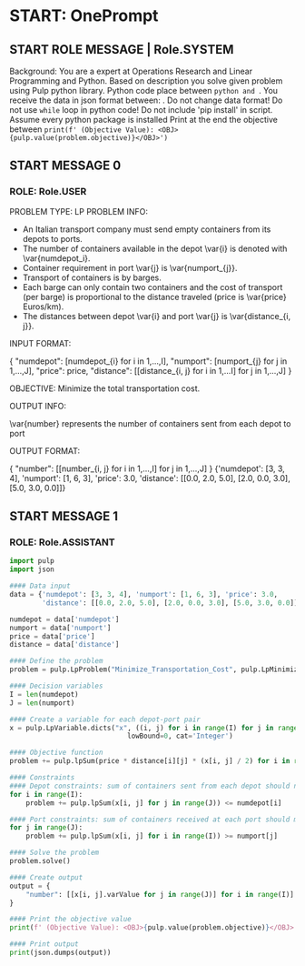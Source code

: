 # START: OnePrompt 
## START ROLE MESSAGE | Role.SYSTEM 
Background: You are a expert at Operations Research and Linear Programming and Python. Based on description you solve given problem using Pulp python library. Python code place between ```python and ```. You receive the data in json format between: <DATA></DATA>. Do not change data format! Do not use `while` loop in python code! Do not include 'pip install' in script. Assume every python package is installed Print at the end the objective between <OBJ></OBJ> `print(f' (Objective Value): <OBJ>{pulp.value(problem.objective)}</OBJ>')`  
## START MESSAGE 0 
### ROLE: Role.USER
<DESCRIPTION>
PROBLEM TYPE: LP
PROBLEM INFO:

- An Italian transport company must send empty containers from its depots to ports. 
- The number of containers available in the depot \var{i} is denoted with \var{numdepot_i}. 
- Container requirement in port \var{j} is \var{numport_{j}}. 
- Transport of containers is by barges. 
- Each barge can only contain two containers and the cost of transport (per barge) is proportional to the distance traveled (price is \var{price} Euros/km).
- The distances between depot \var{i} and port \var{j} is \var{distance_{i, j}}.

INPUT FORMAT:

{
	"numdepot": [numdepot_{i} for i in 1,...,I],
	"numport": [numport_{j} for j in 1,...,J],
	"price": price,
	"distance": [[distance_{i, j} for i in 1,...I] for j in 1,...,J]
}


OBJECTIVE: Minimize the total transportation cost.

OUTPUT INFO:

\var{number} represents the number of containers sent from each depot to port

OUTPUT FORMAT:

{
	"number": [[number_{i, j} for i in 1,...,I] for j in 1,...,J]
}
</DESCRIPTION>
<DATA>
{'numdepot': [3, 3, 4], 'numport': [1, 6, 3], 'price': 3.0, 'distance': [[0.0, 2.0, 5.0], [2.0, 0.0, 3.0], [5.0, 3.0, 0.0]]}</DATA>


## START MESSAGE 1 
### ROLE: Role.ASSISTANT
```python
import pulp
import json

#### Data input
data = {'numdepot': [3, 3, 4], 'numport': [1, 6, 3], 'price': 3.0, 
        'distance': [[0.0, 2.0, 5.0], [2.0, 0.0, 3.0], [5.0, 3.0, 0.0]]}

numdepot = data['numdepot']
numport = data['numport']
price = data['price']
distance = data['distance']

#### Define the problem
problem = pulp.LpProblem("Minimize_Transportation_Cost", pulp.LpMinimize)

#### Decision variables
I = len(numdepot)
J = len(numport)

#### Create a variable for each depot-port pair
x = pulp.LpVariable.dicts("x", ((i, j) for i in range(I) for j in range(J)), 
                             lowBound=0, cat='Integer')

#### Objective function
problem += pulp.lpSum(price * distance[i][j] * (x[i, j] / 2) for i in range(I) for j in range(J))

#### Constraints
#### Depot constraints: sum of containers sent from each depot should not exceed available containers
for i in range(I):
    problem += pulp.lpSum(x[i, j] for j in range(J)) <= numdepot[i]

#### Port constraints: sum of containers received at each port should meet the requirements
for j in range(J):
    problem += pulp.lpSum(x[i, j] for i in range(I)) >= numport[j]

#### Solve the problem
problem.solve()

#### Create output
output = {
    "number": [[x[i, j].varValue for j in range(J)] for i in range(I)]
}

#### Print the objective value
print(f' (Objective Value): <OBJ>{pulp.value(problem.objective)}</OBJ>')

#### Print output
print(json.dumps(output))
```

